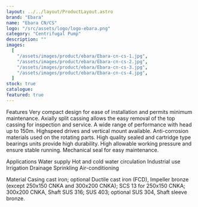 ```yaml
---
layout: ../../layout/ProductLayout.astro
brand: "Ebara"
name: "Ebara CN/CS"
logo: "/src/assets/logo/logo-ebara.png"
category: "Centrifugal Pump"
description: ""
images:
  [
    "/assets/images/product/ebara/Ebara-cn-cs-1.jpg",
    "/assets/images/product/ebara/Ebara-cn-cs-2.jpg",
    "/assets/images/product/ebara/Ebara-cn-cs-3.jpg",
    "/assets/images/product/ebara/Ebara-cn-cs-4.jpg",
  ]
stock: true
catalogue:
featured: true
---
```


Features
Very compact design for ease of installation and permits minimum maintenance.
Axially split cassing allows the easy removal of the top cassing for inspection and service.
A wide range of performance with head up to 150m.
Highspeed drives and vertical mount available.
Anti-corrosion materials used on the rotating parts.
High quality sealed and cartridge type bearings units provide high durability.
High allowable working pressure and ensure stable running.
Mechanical seal for easy maintenance.

Applications
Water supply
Hot and cold water circulation
Industrial use
Irrigation
Drainage
Sprinkling
Air-conditioning

Material
Casing cast iron; optional Ductile cast iron (FCD), Impeller bronze (except 250x150 CNKA and 300x200 CNKA);
SCS 13 for 250x150 CNKA; 300x200 CNKA, Shaft SUS 316; SUS 403; optional SUS 304, Shaft sleeve bronze.
